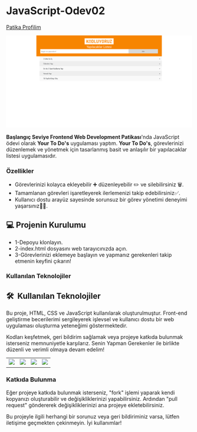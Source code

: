 # JavaScript-Odev02

[Patika Profilim](https://app.patika.dev/onefourthreebb)

<img src="sayfa gorseli.png"/>


**Başlangıç Seviye Frontend Web Development Patikası**'nda JavaScript ödevi olarak **Your To Do's** uygulaması yaptım. **Your To Do's**, görevlerinizi düzenlemek ve yönetmek için tasarlanmış basit ve anlaşılır bir yapılacaklar listesi uygulamasıdır.

### Özellikler 

* Görevlerinizi kolayca ekleyebilir ➕ düzenleyebilir ✏️ ve silebilirsiniz 🗑️.
* Tamamlanan görevleri işaretleyerek ilerlemenizi takip edebilirsiniz✅.
* Kullanıcı dostu arayüz sayesinde sorunsuz bir görev yönetimi deneyimi yaşarsınız🎯😊.

## 💻 Projenin Kurulumu
* 1-Depoyu klonlayın.
* 2-index.html dosyasını web tarayıcınızda açın.
* 3-Görevlerinizi eklemeye başlayın ve yapmanız gerekenleri takip etmenin keyfini çıkarın!

### Kullanılan Teknolojiler
<h2> 🛠️ &nbsp;Kullanılan Teknolojiler</h2>

Bu proje, HTML, CSS ve JavaScript kullanılarak oluşturulmuştur. Front-end geliştirme becerilerimi sergileyerek işlevsel ve kullanıcı dostu bir web uygulaması oluşturma yeteneğimi göstermektedir.

Kodları keşfetmek, geri bildirim sağlamak veya projeye katkıda bulunmak isterseniz memnuniyetle karşılarız. Senin Yapman Gerekenler ile birlikte düzenli ve verimli olmaya devam edelim!

<table class="center">
  <tr>
    <td><img src="https://img.shields.io/badge/-JavaScript-black?style=flat&logo=javascript"/></td>
    <td><img src="https://img.shields.io/badge/-HTML5-E34F26?style=flat&logo=html5&logoColor=white"></td>
    <td><img src="https://img.shields.io/badge/-Bootstrap-563D7C?style=flat&logo=bootstrap"/></td>
    <td><img src="https://img.shields.io/badge/-CSS3-1572B6?style=flat&logo=css3"/></td>
  </tr>
</table>


### Katkıda Bulunma
Eğer projeye katkıda bulunmak isterseniz, "fork" işlemi yaparak kendi kopyanızı oluşturabilir ve değişikliklerinizi yapabilirsiniz. Ardından "pull request" göndererek değişikliklerinizi ana projeye ekletebilirsiniz.

Bu projeyle ilgili herhangi bir sorunuz veya geri bildiriminiz varsa, lütfen iletişime geçmekten çekinmeyin. İyi kullanımlar!
